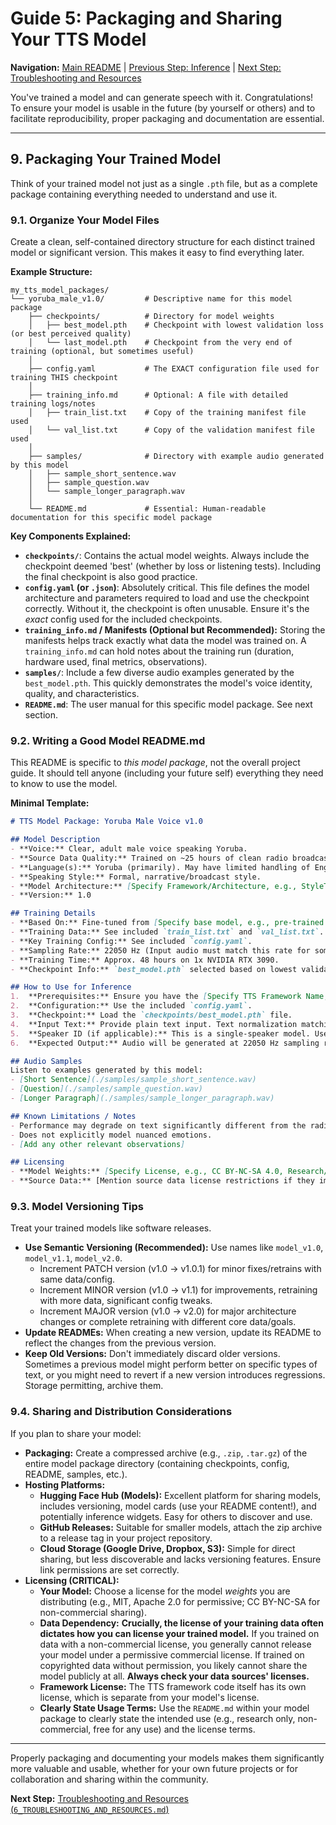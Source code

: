 # Guide 5: Packaging and Sharing Your TTS Model

**Navigation:** [Main README](/Universal-TTS-Guide/) | [Previous Step: Inference](./4_INFERENCE.md) | [Next Step: Troubleshooting and Resources](./6_TROUBLESHOOTING_AND_RESOURCES.md)

You've trained a model and can generate speech with it. Congratulations! To ensure your model is usable in the future (by yourself or others) and to facilitate reproducibility, proper packaging and documentation are essential.

---

## 9. Packaging Your Trained Model

Think of your trained model not just as a single `.pth` file, but as a complete package containing everything needed to understand and use it.

### 9.1. Organize Your Model Files

Create a clean, self-contained directory structure for each distinct trained model or significant version. This makes it easy to find everything later.

**Example Structure:**

```
my_tts_model_packages/
└── yoruba_male_v1.0/         # Descriptive name for this model package
    ├── checkpoints/          # Directory for model weights
    │   ├── best_model.pth    # Checkpoint with lowest validation loss (or best perceived quality)
    │   └── last_model.pth    # Checkpoint from the very end of training (optional, but sometimes useful)
    │
    ├── config.yaml           # The EXACT configuration file used for training THIS checkpoint
    │
    ├── training_info.md      # Optional: A file with detailed training logs/notes
    │   ├── train_list.txt    # Copy of the training manifest file used
    │   └── val_list.txt      # Copy of the validation manifest file used
    │
    ├── samples/              # Directory with example audio generated by this model
    │   ├── sample_short_sentence.wav
    │   ├── sample_question.wav
    │   └── sample_longer_paragraph.wav
    │
    └── README.md             # Essential: Human-readable documentation for this specific model package
```

**Key Components Explained:**

*   **`checkpoints/`**: Contains the actual model weights. Always include the checkpoint deemed 'best' (whether by loss or listening tests). Including the final checkpoint is also good practice.
*   **`config.yaml` (or `.json`)**: Absolutely critical. This file defines the model architecture and parameters required to load and use the checkpoint correctly. Without it, the checkpoint is often unusable. Ensure it's the *exact* config used for the included checkpoints.
*   **`training_info.md` / Manifests (Optional but Recommended):** Storing the manifests helps track exactly what data the model was trained on. A `training_info.md` can hold notes about the training run (duration, hardware used, final metrics, observations).
*   **`samples/`**: Include a few diverse audio examples generated by the `best_model.pth`. This quickly demonstrates the model's voice identity, quality, and characteristics.
*   **`README.md`**: The user manual for this specific model package. See next section.

### 9.2. Writing a Good Model README.md

This README is specific to *this model package*, not the overall project guide. It should tell anyone (including your future self) everything they need to know to use the model.

**Minimal Template:**

```markdown
# TTS Model Package: Yoruba Male Voice v1.0

## Model Description
- **Voice:** Clear, adult male voice speaking Yoruba.
- **Source Data Quality:** Trained on ~25 hours of clean radio broadcast recordings.
- **Language(s):** Yoruba (primarily). May have limited handling of English loanwords based on training data.
- **Speaking Style:** Formal, narrative/broadcast style.
- **Model Architecture:** [Specify Framework/Architecture, e.g., StyleTTS2, VITS]
- **Version:** 1.0

## Training Details
- **Based On:** Fine-tuned from [Specify base model, e.g., pre-trained LibriTTS model] OR Trained from scratch.
- **Training Data:** See included `train_list.txt` and `val_list.txt`. Total hours: ~25h.
- **Key Training Config:** See included `config.yaml`.
- **Sampling Rate:** 22050 Hz (Input audio must match this rate for some frameworks).
- **Training Time:** Approx. 48 hours on 1x NVIDIA RTX 3090.
- **Checkpoint Info:** `best_model.pth` selected based on lowest validation loss at step [XXXXX].

## How to Use for Inference
1.  **Prerequisites:** Ensure you have the [Specify TTS Framework Name, e.g., StyleTTS2] framework installed, compatible with this model version.
2.  **Configuration:** Use the included `config.yaml`.
3.  **Checkpoint:** Load the `checkpoints/best_model.pth` file.
4.  **Input Text:** Provide plain text input. Text normalization matching the training data (e.g., number expansion) might improve results.
5.  **Speaker ID (if applicable):** This is a single-speaker model. Use speaker ID `[Specify ID used, e.g., main_speaker]` if required by the framework, otherwise it might not be needed.
6.  **Expected Output:** Audio will be generated at 22050 Hz sampling rate.

## Audio Samples
Listen to examples generated by this model:
- [Short Sentence](./samples/sample_short_sentence.wav)
- [Question](./samples/sample_question.wav)
- [Longer Paragraph](./samples/sample_longer_paragraph.wav)

## Known Limitations / Notes
- Performance may degrade on text significantly different from the radio broadcast domain.
- Does not explicitly model nuanced emotions.
- [Add any other relevant observations]

## Licensing
- **Model Weights:** [Specify License, e.g., CC BY-NC-SA 4.0, Research/Non-Commercial Use Only, MIT License - Be accurate!]
- **Source Data:** [Mention source data license restrictions if they impact model usage, e.g., "Trained on proprietary data, model for internal use only."] **Consult the license of your training data!**
```

### 9.3. Model Versioning Tips

Treat your trained models like software releases.

*   **Use Semantic Versioning (Recommended):** Use names like `model_v1.0`, `model_v1.1`, `model_v2.0`.
    *   Increment PATCH version (v1.0 -> v1.0.1) for minor fixes/retrains with same data/config.
    *   Increment MINOR version (v1.0 -> v1.1) for improvements, retraining with more data, significant config tweaks.
    *   Increment MAJOR version (v1.0 -> v2.0) for major architecture changes or complete retraining with different core data/goals.
*   **Update READMEs:** When creating a new version, update its README to reflect the changes from the previous version.
*   **Keep Old Versions:** Don't immediately discard older versions. Sometimes a previous model might perform better on specific types of text, or you might need to revert if a new version introduces regressions. Storage permitting, archive them.

### 9.4. Sharing and Distribution Considerations

If you plan to share your model:

*   **Packaging:** Create a compressed archive (e.g., `.zip`, `.tar.gz`) of the entire model package directory (containing checkpoints, config, README, samples, etc.).
*   **Hosting Platforms:**
    *   **Hugging Face Hub (Models):** Excellent platform for sharing models, includes versioning, model cards (use your README content!), and potentially inference widgets. Easy for others to discover and use.
    *   **GitHub Releases:** Suitable for smaller models, attach the zip archive to a release tag in your project repository.
    *   **Cloud Storage (Google Drive, Dropbox, S3):** Simple for direct sharing, but less discoverable and lacks versioning features. Ensure link permissions are set correctly.
*   **Licensing (CRITICAL):**
    *   **Your Model:** Choose a license for the model *weights* you are distributing (e.g., MIT, Apache 2.0 for permissive; CC BY-NC-SA for non-commercial sharing).
    *   **Data Dependency:** **Crucially, the license of your training data often dictates how you can license your trained model.** If you trained on data with a non-commercial license, you generally cannot release your model under a permissive commercial license. If trained on copyrighted data without permission, you likely cannot share the model publicly at all. **Always check your data sources' licenses.**
    *   **Framework License:** The TTS framework code itself has its own license, which is separate from your model's license.
    *   **Clearly State Usage Terms:** Use the `README.md` within your model package to clearly state the intended use (e.g., research only, non-commercial, free for any use) and the license terms.

---

Properly packaging and documenting your models makes them significantly more valuable and usable, whether for your own future projects or for collaboration and sharing within the community.

**Next Step:** [Troubleshooting and Resources (`6_TROUBLESHOOTING_AND_RESOURCES.md`)](./6_TROUBLESHOOTING_AND_RESOURCES.md)
